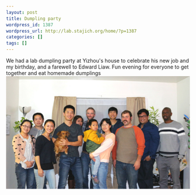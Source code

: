 ```yaml
---
layout: post
title: Dumpling party
wordpress_id: 1387
wordpress_url: http://lab.stajich.org/home/?p=1387
categories: []
tags: []
---
```

We had a lab dumpling party at Yizhou's house to celebrate his new job and my birthday, and a farewell to Edward Liaw. Fun evening for everyone to get together and eat homemade dumplings![![lab_pic2](/images/wp_upload/2015/05/lab_pic2-1024x625.jpg)](/images/wp_upload/2015/05/lab_pic2.jpg)
